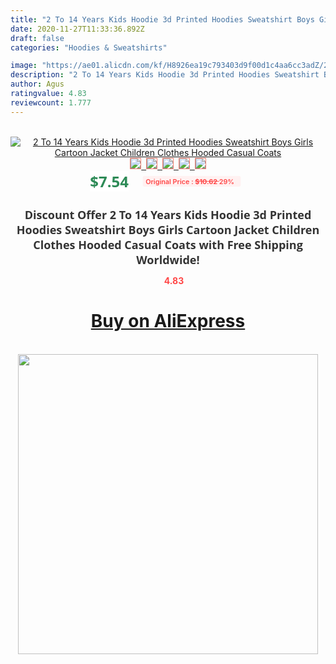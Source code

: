 ```yaml
---
title: "2 To 14 Years Kids Hoodie 3d Printed Hoodies Sweatshirt Boys Girls Cartoon Jacket Children Clothes Hooded Casual Coats"
date: 2020-11-27T11:33:36.892Z
draft: false
categories: "Hoodies & Sweatshirts"

image: "https://ae01.alicdn.com/kf/H8926ea19c793403d9f00d1c4aa6cc3adZ/2-To-14-Years-Kids-Hoodie-3d-Printed-Hoodies-Sweatshirt-Boys-Girls-Cartoon-Jacket-Children-Clothes.jpg"
description: "2 To 14 Years Kids Hoodie 3d Printed Hoodies Sweatshirt Boys Girls Cartoon Jacket Children Clothes Hooded Casual Coats"
author: Agus
ratingvalue: 4.83
reviewcount: 1.777
---
```

<br>
<div style="text-align: center;">
<a href="https://s.click.aliexpress.com/e/_9iZwyN" target="_blank" rel="nofollow noopener noreferrer"><img alt="2 To 14 Years Kids Hoodie 3d Printed Hoodies Sweatshirt Boys Girls Cartoon Jacket Children Clothes Hooded Casual Coats" class="magnifier-image" src="https://ae01.alicdn.com/kf/H8926ea19c793403d9f00d1c4aa6cc3adZ/2-To-14-Years-Kids-Hoodie-3d-Printed-Hoodies-Sweatshirt-Boys-Girls-Cartoon-Jacket-Children-Clothes.jpg_640x640.jpg">
<br>
<img style="border:1px solid salmon" src="https://ae01.alicdn.com/kf/H8926ea19c793403d9f00d1c4aa6cc3adZ/2-To-14-Years-Kids-Hoodie-3d-Printed-Hoodies-Sweatshirt-Boys-Girls-Cartoon-Jacket-Children-Clothes.jpg_120x120.jpg">&nbsp;&nbsp;<img style="border:1px solid salmon" src="https://ae01.alicdn.com/kf/He1afcea1791a4b90a08aedda9154b901i/2-To-14-Years-Kids-Hoodie-3d-Printed-Hoodies-Sweatshirt-Boys-Girls-Cartoon-Jacket-Children-Clothes.jpg_120x120.jpg">&nbsp;&nbsp;<img style="border:1px solid salmon" src="https://ae01.alicdn.com/kf/H037e58039c0b4c358e0efc0385b34470L/2-To-14-Years-Kids-Hoodie-3d-Printed-Hoodies-Sweatshirt-Boys-Girls-Cartoon-Jacket-Children-Clothes.jpg_120x120.jpg">&nbsp;&nbsp;<img style="border:1px solid salmon" src="https://ae01.alicdn.com/kf/H81854eefbb9e40428da40d6abb27ed5aw/2-To-14-Years-Kids-Hoodie-3d-Printed-Hoodies-Sweatshirt-Boys-Girls-Cartoon-Jacket-Children-Clothes.jpg_120x120.jpg">&nbsp;&nbsp;<img style="border:1px solid salmon" src="https://ae01.alicdn.com/kf/H66c11c36a1cf4f089a6b9a8cf9c0dfee8/2-To-14-Years-Kids-Hoodie-3d-Printed-Hoodies-Sweatshirt-Boys-Girls-Cartoon-Jacket-Children-Clothes.jpg_120x120.jpg"></a></div><br0>
<div style="text-align: center;"><span style="background-color: white; border: 0px; box-sizing: border-box; color: seagreen; display: inline-block; font-family: &quot;open sans&quot; , &quot;arial&quot; , &quot;helvetica&quot; , sans-serif , &quot;heiti&quot;; font-size: 24px; font-stretch: inherit; font-weight: 700; line-height: inherit; margin: 0px 10px 0px 0px; padding: 0px; vertical-align: middle;">$7.54 </span>
<span style="background: rgb(255 , 241 , 241); border-radius: 3px; border: 0px; box-sizing: border-box; color: #ff4747; display: inline-block; font-family: inherit; font-size: 12px; font-stretch: inherit; font-style: inherit; font-variant: inherit; font-weight: 600; line-height: inherit; margin: 0px; padding: 2px 5px; transform: scale(0.9); vertical-align: middle;">Original Price : <b style="text-decoration: line-through;">$10.62 </b> 29%&nbsp;&nbsp;</span></div>
<h1 style="color: #333333; display: inline-block; font-family: &quot;open sans&quot; , &quot;arial&quot; , &quot;helvetica&quot; , sans-serif , &quot;heiti&quot;; font-size: 18px; font-stretch: inherit; font-weight: 700; text-align: center;">Discount Offer 2 To 14 Years Kids Hoodie 3d Printed Hoodies Sweatshirt Boys Girls Cartoon Jacket Children Clothes Hooded Casual Coats with Free Shipping Worldwide!</h1>
<div style="color: #ff4747; text-align: center;">
<img src="https://4.bp.blogspot.com/-M0ZcTcb-5uY/XleCXlxnR4I/AAAAAAAAAEc/OrjgMkXV1oMQFaCRZj5HQwOCBcu3w1FegCPcBGAYYCw/s1600/star.png" style="height: 15px;">&nbsp;<b>4.83</b></div>
<div class="button_cont" align="center"><a class="buynow_a" href="https://s.click.aliexpress.com/e/_9iZwyN" target="_blank" rel="nofollow noopener noreferrer"><H1>Buy on AliExpress</H1></a></div><br>
<div class="separator" style="clear: both; text-align: center;">
<img src="https://lh3.googleusercontent.com/-pTy5HemUv9M/XlePHvY0dAI/AAAAAAAAAE4/0nX5iRUoIWY8eMW9Dpxeirr157OZliDIgCLcBGAsYHQ/s1600/badge.gif" width="480">
</div>
